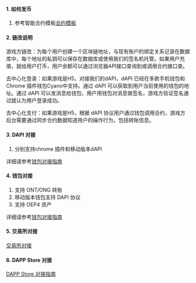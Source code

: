 

#### 1. 如何发币

1. 参考智能合约模板[合约模板](https://dev-docs.ont.io/#/docs-cn/smartcontract/02-template)



#### 2. 链改说明

游戏方链改：为每个用户创建一个区块链地址，与现有账户的绑定关系记录在数据库中，每个地址的私钥可以保存在数据库或使用我们的签名机托管。如果用户充值，就给用户打币，用户余额可以通过浏览器API接口查询到或调用合约接口查。

去中心化登录：如果游戏是H5，对接我们的dAPI，dAPI 已经在多款手机钱包和Chrome 插件钱包Cyano中支持。通过 dAPI 可以获取到用户当前使用的钱包的地址。通过 dAPI 可以发消息给钱包，用户用钱包对消息做签名，游戏方验证签名通过就认为用户登录成功。

去中心化支付：如果游戏是H5，根据 dAPI 协议用户通过钱包调用合约，游戏方后台需要通过同步合约数据知道用户的操作行为，包括转账信息。


#### 3. DAPI 对接

1. 分别支持chrome 插件和移动版本dAPI

详细请参考[钱包对接指南](https://dev-docs.ont.io/#/docs-cn/dApp-Integration/00-dapp_integration)

#### 4. 钱包对接

1. 支持 ONT/ONG 转账
2. 移动版本钱包支持 DAPI 协议
3. 支持 OEP4 资产

详细请参考[钱包对接指南](https://dev-docs.ont.io/#/docs-cn/Wallet-Integration/00-wallet_integration)


#### 5. 交易所对接

[交易所对接](https://dev-docs.ont.io/#/docs-cn/exchange-API/Ontology-%E4%BA%A4%E6%98%93%E6%89%80%E5%AF%B9%E6%8E%A5%E6%96%87%E6%A1%A3)


#### 6. DAPP Store 对接

[DAPP Store 对接指南](https://dev-docs.ont.io/#/docs-cn/dapps/overview)